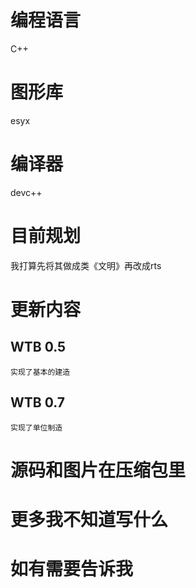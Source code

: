 # 编程语言 
  C++ 
# 图形库 
  esyx
# 编译器 
  devc++
# 目前规划
  我打算先将其做成类《文明》再改成rts
# 更新内容
## WTB 0.5
    实现了基本的建造
## WTB 0.7
    实现了单位制造
# 源码和图片在压缩包里
# 更多我不知道写什么  
# 如有需要告诉我
